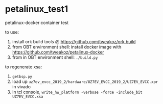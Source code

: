 # petalinux_test1
petalinux-docker container test

to use:
1. install ork build tools @ https://github.com/tweakoz/ork.build
2. from OBT environment shell: install docker image with https://github.com/tweakoz/petalinux-docker
3. from in OBT environment shell: ```./build.py```

to regenerate xsa:
1. ```getbsp.py```
2. load up ```uz7ev_evcc_2019_2/hardware/UZ7EV_EVCC_2019_2/UZ7EV_EVCC.xpr``` in vivado
3. in tcl console, ```write_hw_platform -verbose -force -include_bit UZ7EV_EVCC.xsa```
